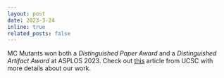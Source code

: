 ```yaml
---
layout: post
date: 2023-3-24
inline: true
related_posts: false
---
```


MC Mutants won both a _Distinguished Paper Award_ and a _Distinguished Artifact Award_ at ASPLOS 2023. Check out [this](https://news.ucsc.edu/2023/03/sorensen-bugs.html) article from UCSC with more details about our work.